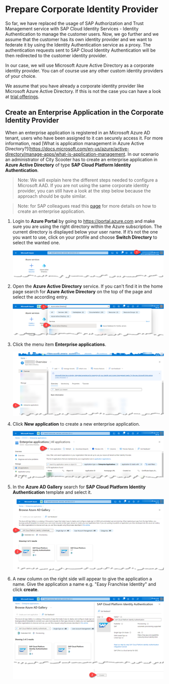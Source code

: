 # Prepare Corporate Identity Provider

So far, we have replaced the usage of SAP Authorization and Trust Management service with SAP Cloud Identity Services - Identity Authentication to manage the customer users. Now, we go further and we assume that the customer has its own identity provider and we want to federate it by using the Identity Authentication service as a proxy. The authentication requests sent to SAP Cloud Identity Authentication will be then redirected to the customer identity provider.

In our case, we will use Microsoft Azure Active Directory as a corporate identity provider. You can of course use any other custom identity providers of your choice.

We assume that you have already a corporate identity provider like Microsoft Azure Active Directory. If this is not the case you can have a look at [trial offerings](../get-azure-ad-free-account/README.md). 
 
## Create an Enterprise Application in the Corporate Identity Provider

When an enterprise application is registered in an Microsoft Azure AD tenant, users who have been assigned to it can securely access it.  For more information, read [What is application management in Azure Active Directory?](https://docs.microsoft.com/en-us/azure/active-directory/manage-apps/what-is-application-management. In our scenario an administrator of City Scooter has to create an enterprise application in **Azure Active Directory** of type **SAP Cloud Platform Identity Authentication**. 

> Note: We will explain here the different steps needed to configure a Microsoft AAD. If you are not using the same corporate identity provider, you can still have a look at the step below because the approach should be quite similar.

> Note: for SAP colleagues read this [page](https://github.tools.sap/saas-extension-on-kyma/easyfranchise-internal-appendix/blob/main/btp-kyma-identity-management/README.md#how-to-create-an-internal-enterprise-application-on-microsoft-azure-active-directory) for more details on how to create an enterprise application. 


1. Login to **Azure Portal** by going to https://portal.azure.com and make sure you are using the right directory within the Azure subscription. The current directory is displayed below your user name. If it’s not the one you want to use, click on your profile and choose **Switch Directory** to select the wanted one. 
 
   ![](images/open-microsoft-azure.png)
1. Open the **Azure Active Directory** service. If you can't find it in the home page search for **Azure Active Directory** on the top of the page and select the according entry.
   
   ![](images/select-aad.png)
1. Click the menu item **Enterprise applications**.  
   
   ![](images/select-enterprise-applications.png)
1. Click **New application** to create a new enterprise application. 

   ![](images/new-application.png)
1. In the **Azure AD Gallery** search for **SAP Cloud Platform Identity Authentication** template and select it. 
   
   ![](images/select-template-scpidentityauth.png)
1. A new column on the right side will appear to give the application a name. Give the application a name e.g. "Easy Franchise Identity" and click **create**.

   ![](images/create-application.png)









    


